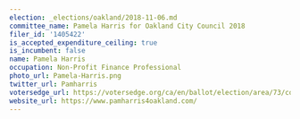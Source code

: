 ```yaml
---
election: _elections/oakland/2018-11-06.md
committee_name: Pamela Harris for Oakland City Council 2018
filer_id: '1405422'
is_accepted_expenditure_ceiling: true
is_incumbent: false
name: Pamela Harris
occupation: Non-Profit Finance Professional
photo_url: Pamela-Harris.png
twitter_url: Pamharris
votersedge_url: https://votersedge.org/ca/en/ballot/election/area/73/contests/contest/17340/candidate/139756?&county=alameda%20county&election_authority_id=1
website_url: https://www.pamharris4oakland.com/
---
```

